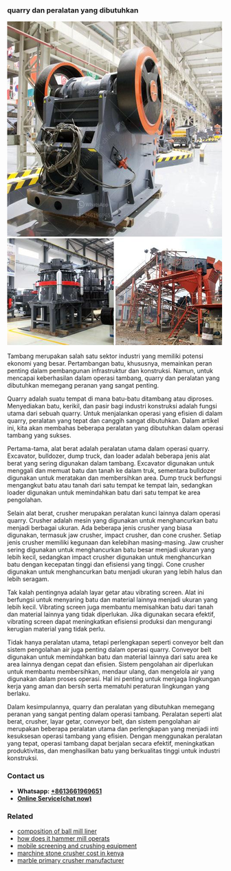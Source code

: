 <h3>quarry dan peralatan yang dibutuhkan</h3><img src='1708322856.jpg' alt=''><p>Tambang merupakan salah satu sektor industri yang memiliki potensi ekonomi yang besar. Pertambangan batu, khususnya, memainkan peran penting dalam pembangunan infrastruktur dan konstruksi. Namun, untuk mencapai keberhasilan dalam operasi tambang, quarry dan peralatan yang dibutuhkan memegang peranan yang sangat penting.</p><p>Quarry adalah suatu tempat di mana batu-batu ditambang atau diproses. Menyediakan batu, kerikil, dan pasir bagi industri konstruksi adalah fungsi utama dari sebuah quarry. Untuk menjalankan operasi yang efisien di dalam quarry, peralatan yang tepat dan canggih sangat dibutuhkan. Dalam artikel ini, kita akan membahas beberapa peralatan yang dibutuhkan dalam operasi tambang yang sukses.</p><p>Pertama-tama, alat berat adalah peralatan utama dalam operasi quarry. Excavator, bulldozer, dump truck, dan loader adalah beberapa jenis alat berat yang sering digunakan dalam tambang. Excavator digunakan untuk menggali dan memuat batu dan tanah ke dalam truk, sementara bulldozer digunakan untuk meratakan dan membersihkan area. Dump truck berfungsi mengangkut batu atau tanah dari satu tempat ke tempat lain, sedangkan loader digunakan untuk memindahkan batu dari satu tempat ke area pengolahan.</p><p>Selain alat berat, crusher merupakan peralatan kunci lainnya dalam operasi quarry. Crusher adalah mesin yang digunakan untuk menghancurkan batu menjadi berbagai ukuran. Ada beberapa jenis crusher yang biasa digunakan, termasuk jaw crusher, impact crusher, dan cone crusher. Setiap jenis crusher memiliki kegunaan dan kelebihan masing-masing. Jaw crusher sering digunakan untuk menghancurkan batu besar menjadi ukuran yang lebih kecil, sedangkan impact crusher digunakan untuk menghancurkan batu dengan kecepatan tinggi dan efisiensi yang tinggi. Cone crusher digunakan untuk menghancurkan batu menjadi ukuran yang lebih halus dan lebih seragam.</p><p>Tak kalah pentingnya adalah layar getar atau vibrating screen. Alat ini berfungsi untuk menyaring batu dan material lainnya menjadi ukuran yang lebih kecil. Vibrating screen juga membantu memisahkan batu dari tanah dan material lainnya yang tidak diperlukan. Jika digunakan secara efektif, vibrating screen dapat meningkatkan efisiensi produksi dan mengurangi kerugian material yang tidak perlu.</p><p>Tidak hanya peralatan utama, tetapi perlengkapan seperti conveyor belt dan sistem pengolahan air juga penting dalam operasi quarry. Conveyor belt digunakan untuk memindahkan batu dan material lainnya dari satu area ke area lainnya dengan cepat dan efisien. Sistem pengolahan air diperlukan untuk membantu membersihkan, mendaur ulang, dan mengelola air yang digunakan dalam proses operasi. Hal ini penting untuk menjaga lingkungan kerja yang aman dan bersih serta mematuhi peraturan lingkungan yang berlaku.</p><p>Dalam kesimpulannya, quarry dan peralatan yang dibutuhkan memegang peranan yang sangat penting dalam operasi tambang. Peralatan seperti alat berat, crusher, layar getar, conveyor belt, dan sistem pengolahan air merupakan beberapa peralatan utama dan perlengkapan yang menjadi inti kesuksesan operasi tambang yang efisien. Dengan menggunakan peralatan yang tepat, operasi tambang dapat berjalan secara efektif, meningkatkan produktivitas, dan menghasilkan batu yang berkualitas tinggi untuk industri konstruksi.</p><h3>Contact us</h3><ul><li><strong>Whatsapp:&nbsp;<a href="https://wa.me/8613661969651">+8613661969651</a></strong></li><li><a href="https://swt.shibang-china.com/?git&amp;zhl&amp;quarry dan peralatan yang dibutuhkan"><strong>Online Service(chat now)</strong></a></li></ul><h3>Related</h3><ul><li><a href='composition of ball mill liner.md'>composition of ball mill liner</a></li><li><a href='how does it hammer mill operats.md'>how does it hammer mill operats</a></li><li><a href='mobile screening and crushing equipment.md'>mobile screening and crushing equipment</a></li><li><a href='marchine stone crusher cost in kenya.md'>marchine stone crusher cost in kenya</a></li><li><a href='marble primary crusher manufacturer.md'>marble primary crusher manufacturer</a></li></ul>
